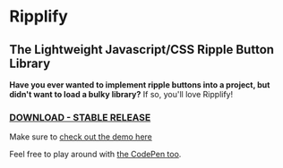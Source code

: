 # Ripplify

## The Lightweight Javascript/CSS Ripple Button Library

**Have you ever wanted to implement ripple buttons into a project, but didn't want to load a bulky library?** If so, you'll love Ripplify!

### [DOWNLOAD - STABLE RELEASE](https://github.com/DougBeney/ripplify/releases)

Make sure to [check out the demo here](https://dougbeney.github.io/ripplify/)

Feel free to play around with [the CodePen too](https://codepen.io/DougBeney/pen/eWRoNj?editors=1100).